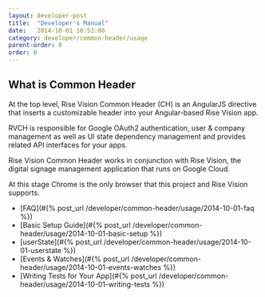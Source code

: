 ```yaml
---
layout: developer-post
title:  "Developer's Manual"
date:   2014-10-01 10:52:00
category: developer/common-header/usage
parent-order: 0
order: 0
---
```


## What is Common Header

At the top level, Rise Vision Common Header (CH) is an AngularJS directive that inserts a customizable header into your Angular-based Rise Vision app.

RVCH is responsible for Google OAuth2 authentication, user & company management as well as UI state dependency management and provides related API interfaces for your apps.

Rise Vision Common Header works in conjunction with Rise Vision, the digital signage management application that runs on Google Cloud.

At this stage Chrome is the only browser that this project and Rise Vision supports.

- [FAQ](#{% post_url /developer/common-header/usage/2014-10-01-faq %})
- [Basic Setup Guide](#{% post_url /developer/common-header/usage/2014-10-01-basic-setup %})
- [userState](#{% post_url /developer/common-header/usage/2014-10-01-userstate %})
- [Events & Watches](#{% post_url /developer/common-header/usage/2014-10-01-events-watches %})
- [Writing Tests for Your App](#{% post_url /developer/common-header/usage/2014-10-01-writing-tests %})
